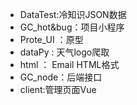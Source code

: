 - DataTest:冷知识JSON数据
- GC_hot&bug：项目小程序	
- Prote_UI ：原型
- dataPy  : 天气logo爬取
- html ： Email HTML格式
- GC_node：后端接口
- client:管理页面Vue 
